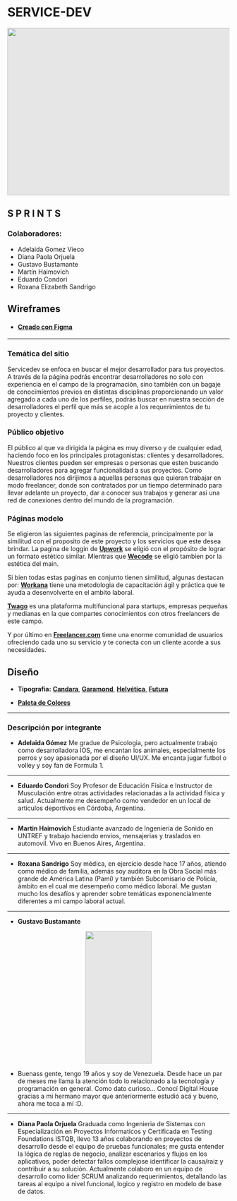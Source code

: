 # SERVICE-DEV

<img style="display: block;-webkit-user-select: none;margin: auto;cursor: zoom-in;background-color: hsl(0, 0%, 90%);transition: background-color 300ms;" src="https://i.postimg.cc/fbNK0mWN/logo-Principal.png" width="505" height="379">

## S P R I N T S

### Colaboradores:
- Adelaida Gomez Vieco
- Diana Paola Orjuela
- Gustavo Bustamante
- Martín Haimovich
- Eduardo Condori
- Roxana Elizabeth Sandrigo

## Wireframes

- #### [Creado con Figma](https://www.figma.com/file/pqc8lVhQFlVaHW5h6H1BsW/WireFrames-ServeDev?type=design&node-id=101-14&mode=design&t=D8WlCbr0BG508v3L-4 "Figma")

------------

### Temática del sitio

Servicedev se enfoca en buscar el mejor desarrollador para tus proyectos. A través de la página
podrás encontrar desarrolladores no solo con experiencia en el campo de la programación, sino 
también con un bagaje de conocimientos previos en distintas disciplinas proporcionando un valor 
agregado a cada uno de los perfiles, podrás buscar en nuestra sección de desarrolladores el 
perfil que más se acople a los requerimientos de tu proyecto y clientes.

### Público objetivo

El público al que va dirigida la página es muy diverso y de cualquier edad, haciendo foco en 
los principales protagonistas: clientes y desarrolladores. 
Nuestros clientes pueden ser empresas o personas que esten buscando desarrolladores para agregar
funcionalidad a sus proyectos.
Como desarrolladores nos dirijimos a aquellas personas que quieran trabajar en modo freelancer,
donde son contratados por un tiempo determinado para llevar adelante un proyecto, dar a conocer
sus trabajos y generar así una red de conexiones dentro del mundo de la programación.

### Páginas modelo

Se eligieron las siguientes paginas de referencia, principalmente por la 
similitud con el proposito de este proyecto y los servicios que este desea 
brindar. La pagina de loggin de **[Upwork](https://www.upwork.com/ab/account-security/login "Upwork")** se eligió con el propósito de lograr 
un formato estético similar. Mientras que **[Wecode](https://wecode.io/es/ "Wecode")** se eligió tambien por 
la estética del main.

Si bien todas estas paginas en conjunto tienen similitud, algunas destacan por:
**[Workana](https://www.workana.com/es "Workana")** tiene una metodologia de capacitación ágil y práctica que te ayuda a desenvolverte en el ambito laboral.

**[Twago](https://twago.talent-pool.com/ "Twago")** es una plataforma multifuncional para startups, empresas pequeñas y medianas en la que compartes conocimientos con otros freelancers de este campo.

Y por último en **[Freelancer.com](https://www.freelancer.com/ "Freelancer.com")** tiene una enorme comunidad de usuarios ofreciendo cada uno su servicio y te conecta con un cliente acorde a sus necesidades.

## Diseño

- **Tipografia:** **[Candara](https://es.wikipedia.org/wiki/Candara "Candara")**, **[Garamond](https://es.wikipedia.org/wiki/Garamond "Garamond")**, **[Helvética](https://es.wikipedia.org/wiki/Helvética "Helvética")**, **[Futura](https://es.wikipedia.org/wiki/Futura "Futura")**

- **[Paleta de Colores](https://coolors.co/313438-4963ba-33577d-4980b1-8092a4 "Paleta de Colores")**

------------

### Descripción por integrante

- **Adelaida Gómez**
Me gradue de Psicologia, pero actualmente trabajo como desarrolladora IOS, me encantan los animales, especialmente los perros y soy apasionada por el diseño UI/UX. Me encanta jugar futbol o volley y soy fan de Formula 1.

------------

- **Eduardo Condori**
Soy Profesor de Educación Física e Instructor de Musculación entre otras actividades relacionadas a la actividad física y salud. Actualmente me desempeño como vendedor en un local de articulos deportivos en Córdoba, Argentina.

------------

- **Martin Haimovich**
Estudiante avanzado de Ingenieria de Sonido en UNTREF y trabajo haciendo envios, mensajerias y traslados en automovil. Vivo en Buenos Aires, Argentina.

------------

- **Roxana Sandrigo**
Soy médica, en ejercicio desde hace 17 años, atiendo como médico de familia, además soy auditora en la Obra Social más grande de América Latina (Pami) y también Subcomisario de Policía, ámbito en el cual me desempeño como médico laboral. 
Me gustan mucho los desafíos y aprender sobre temáticas exponencialmente diferentes a mi campo laboral actual.

------------

- **Gustavo Bustamante**

<img style="display: block;-webkit-user-select: none;margin: auto;cursor: zoom-in;background-color: hsl(0, 0%, 90%);transition: background-color 300ms;" src="https://i.postimg.cc/yd6M4WGF/perfil-digital-house.jpg" width="150" height="300">

- Buenass gente, tengo 19 años y soy de Venezuela. Desde hace un par de meses me llama la atención todo lo relacionado a la tecnología y programación en general.
Como dato curioso... Conocí Digital House gracias a mi hermano mayor que anteriormente estudió acá y bueno, ahora me toca a mí :D.

------------

- **Diana Paola Orjuela**
Graduada como Ingenieria de Sistemas con Especialización en Proyectos Informaticos y Certificada en Testing Foundations ISTQB, llevo 13 años colaborando en proyectos de desarrollo desde el equipo de pruebas funcionales; me gusta entender la lógica de reglas de negocio, analizar escenarios y flujos en los aplicativos, poder detectar fallos complejose identificar la causa/raiz y contribuir a su solución.
Actualmente colaboro en un equipo de desarrollo como lider SCRUM analizando requerimientos, detallando las tareas al equipo a nivel funcional, logico y registro en modelo de base de datos.
